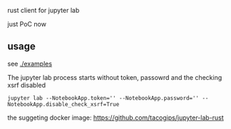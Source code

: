 
rust client for jupyter lab

just PoC now

## usage
see [./examples](./examples)

The jupyter lab process starts without token, passowrd and the checking xsrf disabled
```
jupyter lab --NotebookApp.token='' --NotebookApp.password='' --NotebookApp.disable_check_xsrf=True
```

the suggeting docker image: https://github.com/tacogips/jupyter-lab-rust

